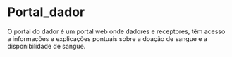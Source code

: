 # Portal_dador
O portal do dador é um portal web onde dadores e receptores, têm acesso a informações e explicações pontuais sobre a doação de sangue e a disponibilidade de sangue.
